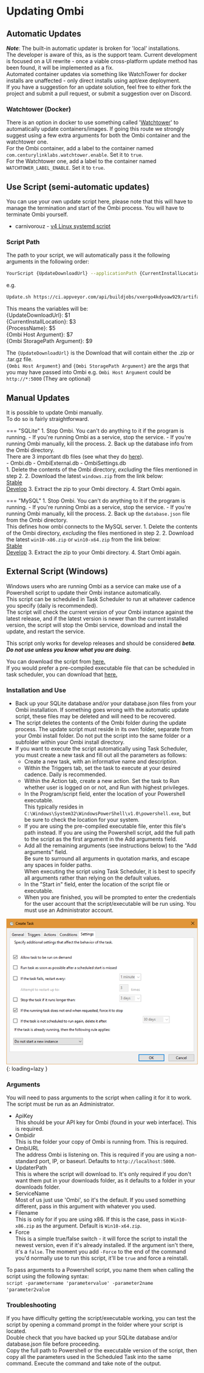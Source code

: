 # Updating Ombi

## Automatic Updates

__*Note*__: The built-in automatic updater is broken for 'local' installations.  
The developer is aware of this, as is the support team. Current development is focused on a UI rewrite - once a viable cross-platform update method has been found, it will be implemented as a fix.  
Automated container updates via something like WatchTower for docker installs are unaffected - only direct installs using apt/exe deployment.  
If you have a suggestion for an update solution, feel free to either fork the project and submit a pull request, or submit a suggestion over on Discord.

### Watchtower (Docker)

There is an option in docker to use something called '[Watchtower](https://hub.docker.com/r/containrrr/watchtower)' to automatically update containers/images. If going this route we strongly suggest using a few extra arguments for both the Ombi container and the watchtower one.  
For the Ombi container, add a label to the container named `com.centurylinklabs.watchtower.enable`. Set it to `true`.  
For the Watchtower one, add a label to the container named `WATCHTOWER_LABEL_ENABLE`. Set it to `true`.

## Use Script (semi-automatic updates)

You can use your own update script here, please note that this will have to manage the termination and start of the Ombi process. You will have to terminate Ombi yourself.  

- carnivorouz - [v4 Linux systemd script](https://github.com/carnivorouz/updateOmbi)

### Script Path

The path to your script, we will automatically pass it the following arguments in the following order:

```bash
YourScript {UpdateDownloadUrl} --applicationPath {CurrentInstallLocation} --processname {ProcessName} --host {Ombi Host Argument} --storage {Ombi StoragePath Argument}
```

e.g.

```bash
Update.sh https://ci.appveyor.com/api/buildjobs/vxergo4kdyoaw929/artifacts/linux.tar.gz --applicationPath /opt/ombi --processname ombi --host http://*:5000 
```

This means the variables will be:  
{UpdateDownloadUrl}: $1  
{CurrentInstallLocation}: $3  
{ProcessName}: $5  
{Ombi Host Argument}: $7  
{Ombi StoragePath Argument}: $9  

The `{UpdateDownloadUrl}` is the Download that will contain either the .zip or .tar.gz file.  
`{Ombi Host Argument}` and `{Ombi StoragePath Argument}` are the args that you may have passed into Ombi e.g. `Ombi Host Argument` could be `http://*:5000` (They are optional)

## Manual Updates

It is possible to update Ombi manually.  
To do so is fairly straightforward.  

=== "SQLite"
    1. Stop Ombi. You can't do anything to it if the program is running.
        - If you're running Ombi as a service, stop the service.
        - If you're running Ombi manually, kill the process.
    2. Back up the database info from the Ombi directory.  
    There are 3 important db files (see what they do [here](../../info/faq/#database-uses)).  
        - Ombi.db
        - OmbiExternal.db
        - OmbiSettings.db  
    1. Delete the contents of the Ombi directory, _excluding_ the files mentioned in step 2.
    2. Download the latest `windows.zip`  from the link below:  
        [Stable](https://github.com/Ombi-app/Ombi/releases/latest)  
        [Develop](https://github.com/Ombi-app/Ombi/releases)
    3. Extract the zip to your Ombi directory.
    4. Start Ombi again.

=== "MySQL"
    1. Stop Ombi. You can't do anything to it if the program is running.
        - If you're running Ombi as a service, stop the service.
        - If you're running Ombi manually, kill the process.
    2. Back up the `database.json` file from the Ombi directory.  
    This defines how ombi connects to the MySQL server.
    1. Delete the contents of the Ombi directory, _excluding_ the files mentioned in step 2.
    2. Download the latest `win10-x86.zip` or `win10-x64.zip` from the link below:  
        [Stable](https://github.com/Ombi-app/Ombi/releases/latest)  
        [Develop](https://github.com/Ombi-app/Ombi/releases)
    3. Extract the zip to your Ombi directory.
    4. Start Ombi again.

## External Script (Windows)

Windows users who are running Ombi as a service can make use of a Powershell script to update their Ombi instance automatically.  
This script can be scheduled in Task Scheduler to run at whatever cadence you specify (daily is recommended).  
The script will check the current version of your Ombi instance against the latest release, and if the latest version is newer than the current installed version, the script will stop the Ombi service, download and install the update, and restart the service.  

This script only works for develop releases and should be considered __*beta*__.  
__*Do not use unless you know what you are doing*__.

You can download the script from [here.](../assets/scripts/Get-OmbiUpdate.ps1)  
If you would prefer a pre-compiled executable file that can be scheduled in task scheduler, you can download that [here.](../assets/scripts/Get-OmbiUpdate.exe)  

### Installation and Use

- Back up your SQLite database and/or your database.json files from your Ombi installation. If something goes wrong with the automatic update script, these files may be deleted and will need to be recovered.
- The script deletes the contents of the Ombi folder during the update process. The update script must reside in its own folder, separate from your Ombi install folder. Do not put the script into the same folder or a subfolder within your Ombi install directory.  
- If you want to execute the script automatically using Task Scheduler, you must create a new task and fill out all the parameters as follows:  
    - Create a new task, with an informative name and description.  
    - Within the Triggers tab, set the task to execute at your desired cadence. Daily is recommended.  
    - Within the Action tab, create a new action. Set the task to Run whether user is logged on or not, and Run with highest privileges.  
    - In the Program/script field, enter the location of your Powershell executable.  
    This typically resides in `C:\Windows\System32\WindowsPowerShell\v1.0\powershell.exe`, but be sure to check the location for your system.  
    - If you are using the pre-compiled executable file, enter this file's path instead. If you are using the Powershell script, add the full path to the script as the first argument in the Add arguments field.  
    - Add all the remaining arguments (see instructions below) to the "Add arguments" field.  
    Be sure to surround all arguments in quotation marks, and escape any spaces in folder paths.  
    When executing the script using Task Scheduler, it is best to specify all arguments rather than relying on the default values.  
    - In the "Start in" field, enter the location of the script file or executable.  
    - When you are finished, you will be prompted to enter the credentials for the user account that the script/executable will be run using. You must use an Administrator account.  

![Scheduled Update Task](../assets/images/task_settings.png){: loading=lazy }  

### Arguments

You will need to pass arguments to the script when calling it for it to work. The script must be run as an Administrator.  

- ApiKey  
This should be your API key for Ombi (found in your web interface). This is required.
- Ombidir  
This is the folder your copy of Ombi is running from. This is required.
- OmbiURL  
The address Ombi is listening on. This is required if you are using a non-standard port, IP, or baseurl. Defaults to `http://localhost:5000`.
- UpdaterPath  
This is where the script will download to. It's only required if you don't want them put in your downloads folder, as it defaults to a folder in your downloads folder.
- ServiceName  
Most of us just use 'Ombi', so it's the default. If you used something different, pass in this argument with whatever you used.
- Filename  
This is only for if you are using x86. If this is the case, pass in `Win10-x86.zip` as the argument. Default is `Win10-x64.zip`.  
- Force  
This is a simple true/false switch - it will force the script to install the newest version, even if it's already installed. If the argument isn't there, it's a `false`. The moment you add `-Force` to the end of the command you'd normally use to run this script, it'll be `true` and force a reinstall.

To pass arguments to a Powershell script, you name them when calling the script using the following syntax:  
`script -parametername 'parametervalue' -parameter2name 'parameter2value`  

### Troubleshooting

If you have difficulty getting the script/executable working, you can test the script by opening a command prompt in the folder where your script is located.  
Double check that you have backed up your SQLite database and/or database.json file before proceeding.  
Copy the full path to Powershell or the executable version of the script, then copy all the parameters used in the Scheduled Task into the same command. Execute the command and take note of the output.
